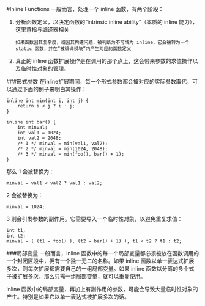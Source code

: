 #Inline Functions
一般而言，处理一个 inline 函数，有两个阶段：

1.	分析函数定义，以决定函数的“intrinsic inline ability”（本质的 inline 能力），这里意指与编译器相关
	
		如果函数因其复杂度，或因其构建问题，被判断为不可成为 inline，它会被转为一个 static 函数，并在“被编译模块”内产生对应的函数定义
		
2.	真正的 inline 函数扩展操作是在调用的那个点上，这会带来参数的求值操作以及临时性对象的管理。

###形式参数
在inline扩展期间，每一个形式参数都会被对应的实际参数取代，可以通过下面的例子来明白其操作：

	inline int min(int i, int j) {
		return i < j ? i : j;
	}

	inline int bar() {
		int minval;
		int val1 = 1024;
		int val2 = 2048;
		/* 1 */ minval = min(val1, val2);
		/* 2 */ minval = min(1024, 2048);
		/* 3 */ minval = min(foo(), bar() + 1);
	}

那么 1 会被替换为：

	minval = val1 < val2 ? val1 : val2;

2 会被替换为：

	minval = 1024;

3 则会引发参数的副作用。它需要导入一个临时性对象，以避免重复求值：

	int t1;
	int t2;
	minval = ( (t1 = foo() ), (t2 = bar() + 1) ), t1 < t2 ? t1 : t2;
	
###局部变量
一般而言，inline 函数中的每一个局部变量都必须被放在函数调用的一个封闭区段中，拥有一个独一无二的名称。如果 inline 函数以单一表达式扩展多次，则每次扩展都需要自己的一组局部变量。如果 inline 函数以分离的多个式子被扩展多次，那么只需一组局部变量，就可以重复使用。

inline 函数中的局部变量，再加上有副作用的参数，可能会导致大量临时性对象的产生。特别是如果它以单一表达式被扩展多次的话。
